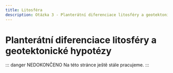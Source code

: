 ```yaml
---
title: Litosféra
description: Otázka 3 - Planterátní diferenciace litosféry a geotektonické hypotézy
---
```


# **Planterátní diferenciace litosféry a geotektonické hypotézy**

::: danger NEDOKONČENO
Na této stránce ještě stále pracujeme.
:::
